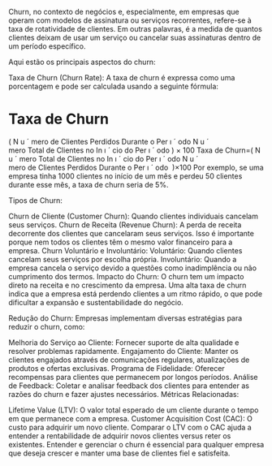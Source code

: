Churn, no contexto de negócios e, especialmente, em empresas que operam com modelos de assinatura ou serviços recorrentes, refere-se à taxa de rotatividade de clientes. Em outras palavras, é a medida de quantos clientes deixam de usar um serviço ou cancelar suas assinaturas dentro de um período específico.

Aqui estão os principais aspectos do churn:

Taxa de Churn (Churn Rate): A taxa de churn é expressa como uma porcentagem e pode ser calculada usando a seguinte fórmula:

Taxa de Churn
=
(
N
u
ˊ
mero de Clientes Perdidos Durante o Per
ı
ˊ
odo
N
u
ˊ
mero Total de Clientes no In
ı
ˊ
cio do Per
ı
ˊ
odo
)
×
100
Taxa de Churn=( 
N 
u
ˊ
 mero Total de Clientes no In 
ı
ˊ
 cio do Per 
ı
ˊ
 odo
N 
u
ˊ
 mero de Clientes Perdidos Durante o Per 
ı
ˊ
 odo
​
 )×100
Por exemplo, se uma empresa tinha 1000 clientes no início de um mês e perdeu 50 clientes durante esse mês, a taxa de churn seria de 5%.

Tipos de Churn:

Churn de Cliente (Customer Churn): Quando clientes individuais cancelam seus serviços.
Churn de Receita (Revenue Churn): A perda de receita decorrente dos clientes que cancelaram seus serviços. Isso é importante porque nem todos os clientes têm o mesmo valor financeiro para a empresa.
Churn Voluntário e Involuntário:
Voluntário: Quando clientes cancelam seus serviços por escolha própria.
Involuntário: Quando a empresa cancela o serviço devido a questões como inadimplência ou não cumprimento dos termos.
Impacto do Churn: O churn tem um impacto direto na receita e no crescimento da empresa. Uma alta taxa de churn indica que a empresa está perdendo clientes a um ritmo rápido, o que pode dificultar a expansão e sustentabilidade do negócio.

Redução do Churn: Empresas implementam diversas estratégias para reduzir o churn, como:

Melhoria do Serviço ao Cliente: Fornecer suporte de alta qualidade e resolver problemas rapidamente.
Engajamento do Cliente: Manter os clientes engajados através de comunicações regulares, atualizações de produtos e ofertas exclusivas.
Programa de Fidelidade: Oferecer recompensas para clientes que permanecem por longos períodos.
Análise de Feedback: Coletar e analisar feedback dos clientes para entender as razões do churn e fazer ajustes necessários.
Métricas Relacionadas:

Lifetime Value (LTV): O valor total esperado de um cliente durante o tempo em que permanece com a empresa.
Customer Acquisition Cost (CAC): O custo para adquirir um novo cliente. Comparar o LTV com o CAC ajuda a entender a rentabilidade de adquirir novos clientes versus reter os existentes.
Entender e gerenciar o churn é essencial para qualquer empresa que deseja crescer e manter uma base de clientes fiel e satisfeita.